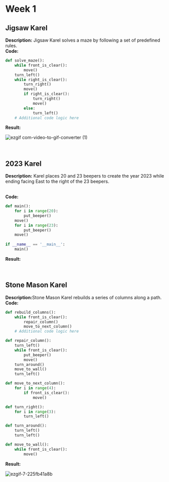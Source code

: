 <h1>Week 1</h1>

<h2>Jigsaw Karel</h2>

<b>Description:</b> Jigsaw Karel solves a maze by following a set of predefined rules.</b>
<br/><b>Code:</b>

```python
def solve_maze():
    while front_is_clear():
        move()
    turn_left()
    while right_is_clear():
        turn_right()
        move()
        if right_is_clear():
            turn_right()
            move()
        else:
            turn_left()
    # Additional code logic here
```

<b>Result:</b>

![ezgif com-video-to-gif-converter (1)](https://github.com/user-attachments/assets/de9870d0-9af8-4316-9c61-789c8f9ab75a)

</br>

<h2>2023 Karel</h2>

<b>Description:</b> Karel places 20 and 23 beepers to create the year 2023 while ending facing East to the right of the 23 beepers.</b>

<br/><b>Code:</b>

```python
def main():
    for i in range(20):
        put_beeper()
    move()
    for i in range(23): 
        put_beeper()
    move()
        
if __name__ == '__main__':
    main()
```

<b>Result:</b>

</br> 

<h2>Stone Mason Karel</h2>

<b>Description:</b>Stone Mason Karel rebuilds a series of columns along a path.
<br/><b>Code:</b>

```python
def rebuild_columns():
    while front_is_clear():
        repair_column()
        move_to_next_column()
    # Additional code logic here

def repair_column():
    turn_left()
    while front_is_clear():
        put_beeper()
        move()
    turn_around()
    move_to_wall()
    turn_left()

def move_to_next_column():
    for i in range(4):
        if front_is_clear():
            move()

def turn_right():
    for i in range(3):
        turn_left()

def turn_around():
    turn_left()
    turn_left()

def move_to_wall():
    while front_is_clear():
        move()
```
<b>Result:</b>

![ezgif-7-225fb41a8b](https://github.com/user-attachments/assets/98a5a6a4-53c9-4cd8-b4d9-c14f11d55e8a)
